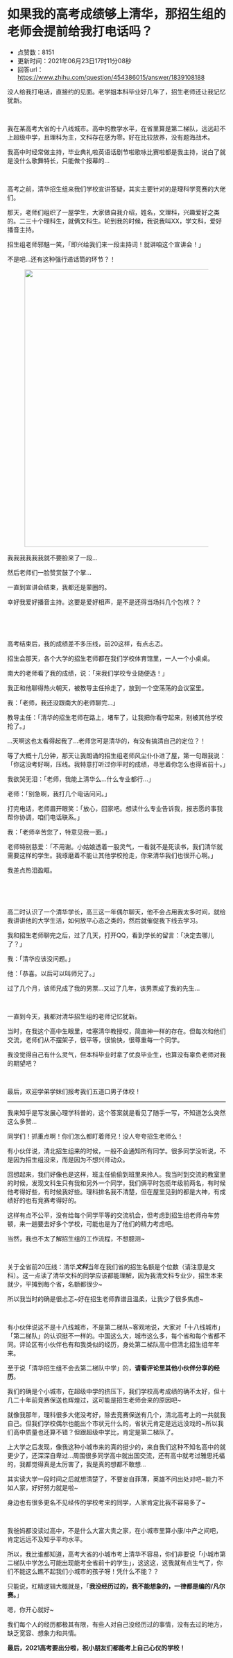 # 如果我的高考成绩够上清华，那招生组的老师会提前给我打电话吗？
- 点赞数：8151
- 更新时间：2021年06月23日17时11分08秒
- 回答url：https://www.zhihu.com/question/454386015/answer/1839108188
<body>
 <p data-pid="lVllde-N">没人给我打电话，直接约的见面。老学姐本科毕业好几年了，招生老师还让我记忆犹新。</p>
 <p class="ztext-empty-paragraph"><br></p>
 <p data-pid="M1ueeGkz">我在某高考大省的十八线城市。高中的教学水平，在省里算是第二梯队，远远赶不上超级中学，且理科为主，文科存在感为零。好在比较放养，没有题海战术。</p>
 <p data-pid="-X3nZCvj">我高中时经常做主持，毕业典礼啦英语话剧节啦歌咏比赛啦都是我主持，说白了就是没什么歌舞特长，只能做个报幕的...</p>
 <p class="ztext-empty-paragraph"><br></p>
 <p data-pid="vZ1UTi_U">高考之前，清华招生组来我们学校宣讲答疑，其实主要针对的是理科学竞赛的大佬们。</p>
 <p data-pid="45_cH-3x">那天，老师们组织了一屋学生，大家做自我介绍，姓名，文理科，兴趣爱好之类的。二三十个理科生，就俩文科生。轮到我的时候，我说我叫XX，学文科，爱好播音主持。</p>
 <p data-pid="mXer86qx">招生组老师邪魅一笑，「即兴给我们来一段主持词！就讲咱这个宣讲会！」</p>
 <p data-pid="2lMxgCZR">不是吧...还有这种强行递话筒的环节？！</p>
 <figure data-size="small">
  <img src="https://picx.zhimg.com/50/v2-517e8a9353a08f054cc9c2f093093e1b_720w.jpg?source=1940ef5c" data-caption="" data-size="small" data-rawwidth="640" data-rawheight="640" data-original-token="v2-984a74aabeb56251d357fd0c4a576294" data-default-watermark-src="https://picx.zhimg.com/50/v2-9e9cd5df4f98454b88d218f900dbaad9_720w.jpg?source=1940ef5c" class="origin_image zh-lightbox-thumb" width="640" data-original="https://pic1.zhimg.com/v2-517e8a9353a08f054cc9c2f093093e1b_r.jpg?source=1940ef5c">
 </figure>
 <p data-pid="rLOFCfnF">我我我我我我就不要脸来了一段...</p>
 <p data-pid="IatzWZ-G">然后老师们一脸赞赏鼓了个掌...</p>
 <p data-pid="qJTyEngX">一直到宣讲会结束，我都还是蒙圈的。</p>
 <p data-pid="GhWKfEFK">幸好我爱好播音主持。这要是爱好相声，是不是还得当场抖几个包袱？？</p>
 <p class="ztext-empty-paragraph"><br></p>
 <p class="ztext-empty-paragraph"><br></p>
 <p data-pid="KCtuynZF">高考结束后，我的成绩差不多压线，前20这样，有点忐忑。</p>
 <p data-pid="YL_D7C-N">招生会那天，各个大学的招生老师都在我们学校体育馆里，一人一个小桌桌。</p>
 <p data-pid="CrqsTTDG">南大的老师看了我的成绩，说：「来我们学校专业随便选！」</p>
 <p data-pid="YFKtsSke">我正和他聊得热火朝天，被教导主任拎走了，放到一个空荡荡的会议室里。</p>
 <p data-pid="KlbnCNZT">我：「老师，我还没跟南大的老师聊完...」</p>
 <p data-pid="mjFXV6fN">教导主任：「清华的招生老师在路上，堵车了，让我把你看守起来，别被其他学校抢了。」</p>
 <p data-pid="1MwOkIG2">...天啊这也太看得起我了...老师您可是清华的，有没有搞清自己的定位？！</p>
 <p data-pid="wTqvNSu5">等了大概十几分钟，那天让我朗诵的招生组老师风尘仆仆进了屋，第一句跟我说：「你这没考好啊，压线。我特意打听过你平时的成绩，寻思着你怎么也得省前十。」</p>
 <p data-pid="Zlhn__3S">我欲哭无泪：「老师，我能上清华么...什么专业都行...」</p>
 <p data-pid="fHkODWZ-">老师：「别急啊，我打几个电话问问。」</p>
 <p data-pid="CyMmYkbM">打完电话，老师眉开眼笑：「放心，回家吧。想读什么专业告诉我，报志愿的事我帮你协调，咱们电话联系。」</p>
 <p data-pid="BhSmfT0x">我：「老师辛苦您了，特意见我一面。」</p>
 <p data-pid="8a-obUkp">老师特别慈爱：「不用谢。小姑娘透着一股灵气，一看就不是死读书，我们清华就需要这样的学生。我琢磨着不能让其他学校抢走，你来清华我们也很开心啊。」</p>
 <p data-pid="RD1-pkoO">我差点热泪盈眶。</p>
 <p class="ztext-empty-paragraph"><br></p>
 <p class="ztext-empty-paragraph"><br></p>
 <p data-pid="RSoeg4Co">高二时认识了一个清华学长，高三这一年偶尔聊天，他不会占用我太多时间，就给我讲讲他的大学生活，如何放平心态之类的，然后就催促我下线去学习。</p>
 <p data-pid="ebDUo8NN">我和招生老师聊完之后，过了几天，打开QQ，看到学长的留言：「决定去哪儿了？」</p>
 <p data-pid="vwtO6Fur">我：「清华应该没问题。」</p>
 <p data-pid="JaGdoiXt">他：「恭喜。以后可以叫师兄了。」</p>
 <p data-pid="nFh4Q-FL">过了几个月，该师兄成了我的男票...又过了几年，该男票成了我的先生...</p>
 <p class="ztext-empty-paragraph"><br></p>
 <p data-pid="-TCLnNi0">一直到今天，我都对清华招生组的老师记忆犹新。</p>
 <p data-pid="vQ6Vroe1">当时，在我这个高中生眼里，哇塞清华教授哎，简直神一样的存在。但每次和他们交流，老师们从不摆架子，很平等，很愉快，很尊重每一个同学。</p>
 <p data-pid="GRAcvM62">我没觉得自己有什么灵气，但本科毕业时拿了优良毕业生，也算没有辜负老师对我的期望吧？</p>
 <p class="ztext-empty-paragraph"><br></p>
 <p data-pid="-0AygSQb">最后，欢迎学弟学妹们报考我们五道口男子体校！</p>
 <hr>
 <p data-pid="ocZaOkTa">我来知乎是写发展心理学科普的，这个答案就是看见了随手一写，不知道怎么突然这么多赞...</p>
 <p data-pid="VqBoh8pv">同学们！抓重点啊！你们怎么都盯着师兄！没人夸夸招生老师么！</p>
 <p data-pid="JaBCX3yI">有小伙伴说，清北招生组来的时候，一般不会通知所有同学。很多同学没听说，不是因为招生组没来，而是因为不想兴师动众。</p>
 <p data-pid="qrIHZjUN">回想起来，我们好像也是这样，班主任偷偷到班里来拎人。我当时到交流的教室里的时候，发现文科生只有我和另外一个同学，我们俩平时包揽年级前两名，有时候他考得好些，有时候我好些。理科排名我不清楚，但在屋里见到的都是大神，有成绩好的也有竞赛考得好的。</p>
 <p data-pid="WzBbWWJS">这样有点不公平，没有给每个同学平等的交流机会，但考虑到招生组老师舟车劳顿，来一趟要去好多个学校，可能也是为了他们的精力考虑吧。</p>
 <p data-pid="dwP-FKYK">当然，我也不太了解招生组的工作流程，不想臆测~</p>
 <p class="ztext-empty-paragraph"><br></p>
 <p data-pid="PFVbH0Cy">关于全省前20压线：清华<b><i>文科</i></b>当年在我们省的招生名额是个位数（请注意是文科）。这一点读了清华文科的同学应该都能理解，因为我清文科专业少，招生本来就少，平摊到每个省，名额都很少~</p>
 <p data-pid="XAO4b-CN">所以我当时的确是很忐忑~好在招生老师靠谱且温柔，让我少了很多焦虑~</p>
 <p class="ztext-empty-paragraph"><br></p>
 <p data-pid="t-lSr5qp">有小伙伴说这不是十八线城市，不是第二梯队~客观地说，大家对「十八线城市」「第二梯队」的认识挺不一样的。中国这么大，城市这么多，每个省和每个省都不同。评论区有小伙伴也有和我类似的经历，身处第二梯队高中但清北招生组年年来。</p>
 <p data-pid="ZX73Ek4D">至于说「清华招生组不会去第二梯队中学」的，<b>请看评论里其他小伙伴分享的经历</b>。</p>
 <p data-pid="Tew_0jrm">我们的确是个小城市，在超级中学的挤压下，我们学校高考成绩的确不太好，但十几二十年前竞赛保送也辉煌过，这可能是招生老师会来的原因吧~</p>
 <p data-pid="yB7EmHzr">就像我那年，理科很多大佬没考好，除去竞赛保送有几个，清北高考上的一共就我自己。但我们学校偶尔也能出个市状元什么的，省状元肯定是远远没戏的~所以我们高中质量也还算不错？但跟超级中学比，肯定是第二梯队了。</p>
 <p data-pid="FqCAT9co">上大学之后发现，像我这种小城市来的真的挺少的，来自我们这种不知名高中的就更少了，还深深自卑过...周围很多同学高中就出国交流，还有高中就考过雅思托福的，我都觉得真是太厉害了，我是真的想都不敢想...</p>
 <p data-pid="AbzgvUSy">其实读大学一段时间之后就想清楚了，不要妄自菲薄，英雄不问出处对吧~能力不如人家，好好努力就是啦~</p>
 <p data-pid="jFqqLUG9">身边也有很多更名不见经传的学校考来的同学，人家肯定比我不容易多了~</p>
 <p class="ztext-empty-paragraph"><br></p>
 <p data-pid="joqiHY1Z">我爸妈都没读过高中，不是什么大富大贵之家，在小城市里算小康/中产之间吧，肯定远远不及知乎平均水平。</p>
 <p data-pid="LaFsSbrW">所以，我比谁都知道，高考大省的小城市考上清华不容易，你们非要说「小城市第二梯队中学怎么可能出现能考全省前十的学生」，这这这，这我就有点生气了，你们不能这么瞧不起我们小城市的孩子呀！凭什么不能？？</p>
 <p data-pid="t2WfK8uR">只能说，杠精逻辑大概就是，「<b>我没经历过的，我不能想象的，一律都是编的/凡尔赛。</b>」</p>
 <p data-pid="xEa9iJ7n">嗯，你开心就好~</p>
 <p data-pid="ihFH-Bci">我们每个人的经历都极其有限，有些人对自己没经历过的事情，没有去过的地方，缺乏宽容、想象力和共情。</p>
 <p data-pid="s8r06WL5"><b>最后，2021高考要出分啦，祝小朋友们都能考上自己心仪的学校！</b></p>
</body>